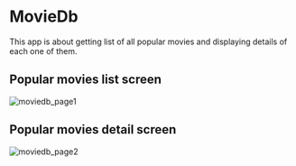 # MovieDb
This app is about getting list of all popular movies and displaying details of each one of them.


## Popular movies list screen

![moviedb_page1](https://github.com/user-attachments/assets/79aa840f-f82a-4bd2-9af8-3e45c5702a84)



## Popular movies detail screen

![moviedb_page2](https://github.com/user-attachments/assets/51d3265b-2d76-42be-b3ff-e972ad41eeae)
